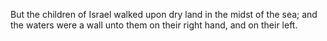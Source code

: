 But the children of Israel walked upon dry land in the midst of the sea; and the waters were a wall unto them on their right hand, and on their left.
